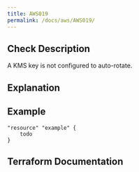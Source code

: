 ```yaml
---
title: AWS019
permalink: /docs/aws/AWS019/
---
```



## Check Description

A KMS key is not configured to auto-rotate.

## Explanation

## Example

```
"resource" "example" {
	todo
}
```

## Terraform Documentation

